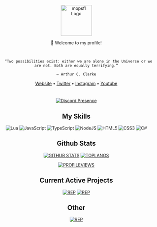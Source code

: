 <div align="center">
  <img src="https://mopsfl.de/images/icons/icon-512x512.png" width="100px" alt="mopsfl Logo"></img>
  <p>👋 Welcome to my profile!</p>
  <br>
  
  ```
    “Two possibilities exist: either we are alone in the Universe or we are not. Both are equally terrifying.”

  ― Arthur C. Clarke
  ```
  
  <a href="https://mopsfl.de">Website</a> • <a href="https://twitter.com/@mopsfl">Twitter</a> • <a href="https://instagram.com/mopsfl">Instagram</a> • <a href="https://youtube.com/@mopsfl">Youtube</a>
  
  <h1></h1>

</div>

<div align="center">

 [![Discord Presence](https://lanyard.cnrad.dev/api/1111257318961709117)](https://discord.com/users/1111257318961709117)

</div>

<div align="center">

  <h2>My Skills</h2>

  <!--[![SKILLS](https://skillicons.dev/icons?i=js,ts,express,html,css,nodejs,cs,lua,discord)](https://github.com/mopsfl?tab=repositories)-->
 ![Lua](https://img.shields.io/badge/lua/luau-%232C2D72.svg?style=for-the-badge&logo=lua&logoColor=white)
 ![JavaScript](https://img.shields.io/badge/javascript-%23323330.svg?style=for-the-badge&logo=javascript&logoColor=%23F7DF1E)
 ![TypeScript](https://img.shields.io/badge/typescript-%23007ACC.svg?style=for-the-badge&logo=typescript&logoColor=white)
 ![NodeJS](https://img.shields.io/badge/node.js-6DA55F?style=for-the-badge&logo=node.js&logoColor=white)
 ![HTML5](https://img.shields.io/badge/html5-%23E34F26.svg?style=for-the-badge&logo=html5&logoColor=white)
 ![CSS3](https://img.shields.io/badge/css3-%231572B6.svg?style=for-the-badge&logo=css3&logoColor=white)
 ![C#](https://img.shields.io/badge/c%23-%23239120.svg?style=for-the-badge&logo=csharp&logoColor=white)
</div>

<div align="center">

  <h2>Github Stats</h2>

  [![GITHUB STATS](https://github-readme-stats.vercel.app/api?username=mopsfl&theme=transparent)](https://github.com/mopsfl/)
  [![TOPLANGS](https://github-readme-stats.vercel.app/api/top-langs/?username=mopsfl&hide_progress=true&theme=transparent)](https://github.com/mopsfl?tab=repositories)

  [![PROFILEVIEWS](https://komarev.com/ghpvc/?username=mopsfl&style=flat-square)](https://github.com/mopsfl)
  
</div>

<div align="center">

  <h2>Current Active Projects</h2>

  [![REP](https://github-readme-stats.vercel.app/api/pin/?username=mopsfl&repo=GoofyLuaUglifier&theme=transparent)](https://github.com/mopsfl/GoofyLuaUglifier)
  [![REP](https://github-readme-stats.vercel.app/api/pin/?username=mopsfl&repo=luaobfuscator-bot&theme=transparent)](https://github.com/mopsfl/luaobfuscator-bot)

</div>

<div align="center">

  <h2>Other</h2>

  [![REP](http://invidget.switchblade.xyz/Y556HXUByG)](https://discord.gg/Y556HXUByG)
</div>
